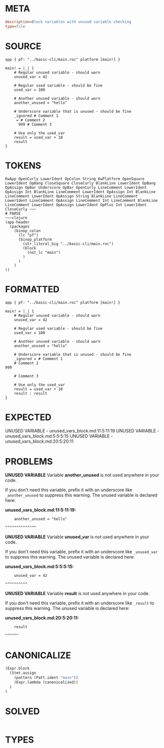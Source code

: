 # META
~~~ini
description=Block variables with unused variable checking
type=file
~~~
# SOURCE
~~~roc
app { pf: "../basic-cli/main.roc" platform [main!] }

main! = |_| {
    # Regular unused variable - should warn
    unused_var = 42

    # Regular used variable - should be fine
    used_var = 100

    # Another unused variable - should warn
    another_unused = "hello"

    # Underscore variable that is unused - should be fine
    _ignored # Comment 1
     = # Comment 2
      999 # Comment 3

    # Use only the used_var
    result = used_var + 10
    result
}
~~~
# TOKENS
~~~text
KwApp OpenCurly LowerIdent OpColon String KwPlatform OpenSquare LowerIdent OpBang CloseSquare CloseCurly BlankLine LowerIdent OpBang OpAssign OpBar Underscore OpBar OpenCurly LineComment LowerIdent OpAssign Int BlankLine LineComment LowerIdent OpAssign Int BlankLine LineComment LowerIdent OpAssign String BlankLine LineComment LowerIdent LineComment OpAssign LineComment Int LineComment BlankLine LineComment LowerIdent OpAssign LowerIdent OpPlus Int LowerIdent CloseCurly ~~~
# PARSE
~~~clojure
(app-header
  (packages
    (binop_colon
      (lc "pf")
      (binop_platform
        (str_literal_big "../basic-cli/main.roc")
        (block
          (not_lc "main")
        )
      )
    )
))
~~~
# FORMATTED
~~~roc
app { pf: "../basic-cli/main.roc" platform [main!] }

main! = |_| {
	# Regular unused variable - should warn
	unused_var = 42

	# Regular used variable - should be fine
	used_var = 100

	# Another unused variable - should warn
	another_unused = "hello"

	# Underscore variable that is unused - should be fine
	_ignored = # Comment 1
	# Comment 2
999

	# Comment 3

	# Use only the used_var
	result = used_var + 10
	result : result
}
~~~
# EXPECTED
UNUSED VARIABLE - unused_vars_block.md:11:5:11:19
UNUSED VARIABLE - unused_vars_block.md:5:5:5:15
UNUSED VARIABLE - unused_vars_block.md:20:5:20:11
# PROBLEMS
**UNUSED VARIABLE**
Variable **another_unused** is not used anywhere in your code.

If you don't need this variable, prefix it with an underscore like `_another_unused` to suppress this warning.
The unused variable is declared here:

**unused_vars_block.md:11:5:11:19:**
```roc
    another_unused = "hello"
```
    ^^^^^^^^^^^^^^


**UNUSED VARIABLE**
Variable **unused_var** is not used anywhere in your code.

If you don't need this variable, prefix it with an underscore like `_unused_var` to suppress this warning.
The unused variable is declared here:

**unused_vars_block.md:5:5:5:15:**
```roc
    unused_var = 42
```
    ^^^^^^^^^^


**UNUSED VARIABLE**
Variable **result** is not used anywhere in your code.

If you don't need this variable, prefix it with an underscore like `_result` to suppress this warning.
The unused variable is declared here:

**unused_vars_block.md:20:5:20:11:**
```roc
    result
```
    ^^^^^^


# CANONICALIZE
~~~clojure
(Expr.block
  (Stmt.assign
    (pattern (Patt.ident "main"))
    (Expr.lambda (canonicalized))
  )
)
~~~
# SOLVED
~~~clojure
~~~
# TYPES
~~~roc
~~~

